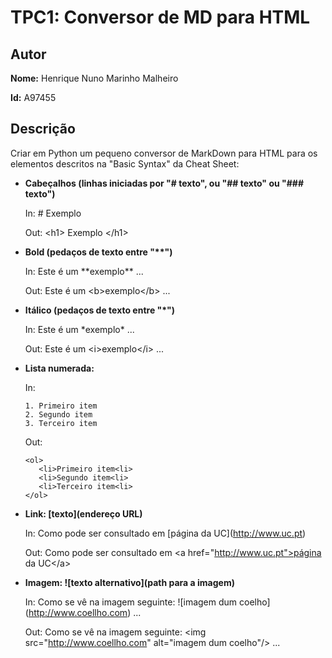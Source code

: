 # TPC1: Conversor de MD para HTML

## Autor

**Nome:** Henrique Nuno Marinho Malheiro

**Id:** A97455

## Descrição

Criar em Python um pequeno conversor de MarkDown para HTML para os elementos descritos na "Basic Syntax" da Cheat Sheet:

- **Cabeçalhos (linhas iniciadas por "# texto", ou "## texto" ou "### texto")**
   
   In: \# Exemplo
   
   Out: \<h1> Exemplo \</h1>

- **Bold (pedaços de texto entre "\*\*")**
   
   In: Este é um \*\*exemplo** ...
   
   Out: Este é um \<b>exemplo\</b> ...

- **Itálico (pedaços de texto entre "\*")**
   
   In: Este é um \*exemplo* ...
   
   Out:  Este é um \<i>exemplo\</i> ...

- **Lista numerada:**
   
   In:
     
      1. Primeiro item
      2. Segundo item
      3. Terceiro item
     
   Out:
   
      <ol>
         <li>Primeiro item<li>
         <li>Segundo item<li>
         <li>Terceiro item<li>
      </ol>

- **Link: [texto](endereço URL)**
   
   In: Como pode ser consultado em \[página da UC](http://www.uc.pt)
   
   Out: Como pode ser consultado em \<a href="http://www.uc.pt">página da UC\</a>

- **Imagem: ![texto alternativo](path para a imagem)**
   
   In: Como se vê na imagem seguinte: !\[imagem dum coelho](http://www.coellho.com) ...
   
   Out:  Como se vê na imagem seguinte: \<img src="http://www.coellho.com" alt="imagem dum coelho"/> ...